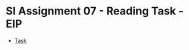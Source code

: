 # SI Assignment 07 - Reading Task - EIP 
 - [Task](https://datsoftlyngby.github.io/soft2020fall/resources/80748096-A9-12-Factor-App.pdf)